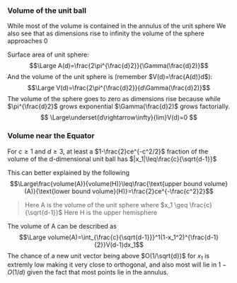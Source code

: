 ### Volume of the unit ball
While most of the volume is contained in the annulus of the unit sphere
We also see that as dimensions rise to infinity the volume of the sphere approaches 0

Surface area of unit sphere:
$$\Large A(d)=\frac{2\pi^{\frac{d}2}}{\Gamma(\frac{d}2)}$$
And the volume of the unit sphere is (remember $V(d)=\frac{A(d)}d$): 
$$\Large V(d)=\frac{2\pi^{\frac{d}2}}{d\Gamma(\frac{d}2)}$$
The volume of the sphere goes to zero as dimensions rise because while $\pi^{\frac{d}2}$ grows exponential $\Gamma(\frac{d}2)$ grows factorially.
$$
\Large\underset{d\rightarrow\infty}{lim}V(d)=0
$$
### Volume near the Equator
For $c\geq1$ and $d\geq3$, at least a $1-\frac{2}ce^{-c^2/2}$ fraction of the volume of the d-dimensional unit ball has $|x_1|\leq\frac{c}{\sqrt{d-1}}$

This can better explained by the following
$$\Large\frac{volume(A)}{volume(H)}\leq\frac{\text{upper bound volume}(A)}{\text{lower bound volume}(H)}=\frac{2}ce^{-\frac{c^2}2}$$
> Here A is the volume of the unit sphere where $x_1 \geq \frac{c}{\sqrt{d-1}}$
> Here H is the upper hemisphere

The volume of A can be described as 
$$\Large volume(A)=\int_{\frac{c}{\sqrt{d-1}}}^1(1-x_1^2)^{\frac{d-1}{2}}V(d-1)dx_1$$
The chance of a new unit vector being above $O(1/\sqrt{d})$ for $x_1$ is extremly low making it very close to orthogonal, and also most will lie in $1-O(1/d)$ given the fact that most points lie in the annulus.



